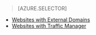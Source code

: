 > [AZURE.SELECTOR]
- [Websites with External Domains](/documentation/articles/web-sites-custom-domain-name/)
- [Websites with Traffic Manager](/documentation/articles/web-sites-traffic-manager-custom-domain-name/)

<!---HONumber=71-->